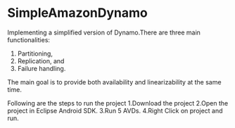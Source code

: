 # SimpleAmazonDynamo
 Implementing a simplified version of Dynamo.There are three main functionalities:
 1) Partitioning, 
 2) Replication, and 
 3) Failure handling.
 
 The main goal is to provide both availability and linearizability at the same time.
 
 Following are the steps to run the project
 1.Download the project
 2.Open the project in Eclipse Android SDK.
 3.Run 5 AVDs.
 4.Right Click on project and run.
